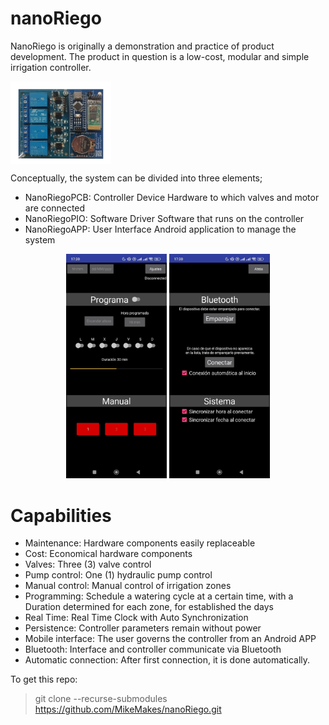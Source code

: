 # nanoRiego
NanoRiego is originally a demonstration and practice of product development. The product in question is a low-cost, modular and simple irrigation controller.   

<img src="/nanoRiegoDOC/editables/resources/nanoRiegoPIO_clean.png" width="32%" align="middle">

Conceptually, the system can be divided into three elements;
* NanoRiegoPCB: Controller Device Hardware to which valves and motor are connected 
* NanoRiegoPIO: Software Driver Software that runs on the controller 
* NanoRiegoAPP: User Interface Android application to manage the system

<p align="middle">
  <img src="/nanoRiegoDOC/editables/resources/gui1.jpg" width="32%">
  <img src="/nanoRiegoDOC/editables/resources/gui2.jpg" width="32%">
</p>

# Capabilities
* Maintenance: Hardware components easily replaceable
* Cost: Economical hardware components
* Valves: Three (3) valve control
* Pump control: One (1) hydraulic pump control
* Manual control: Manual control of irrigation zones
* Programming: Schedule a watering cycle at a certain time, with a Duration determined for each zone, for established the days
* Real Time: Real Time Clock with Auto Synchronization
* Persistence: Controller parameters remain without power
* Mobile interface: The user governs the controller from an Android APP
* Bluetooth: Interface and controller communicate via Bluetooth
* Automatic connection: After first connection, it is done automatically.

To get this repo:  
> git clone --recurse-submodules https://github.com/MikeMakes/nanoRiego.git
